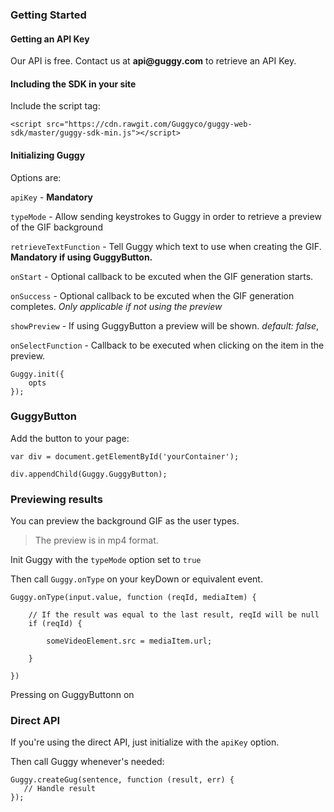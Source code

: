 ### Getting Started

#### Getting an API Key
Our API is free. Contact us at __api@guggy.com__ to retrieve an API Key.

#### Including the SDK in your site
Include the script tag:
````
<script src="https://cdn.rawgit.com/Guggyco/guggy-web-sdk/master/guggy-sdk-min.js"></script>
````

#### Initializing Guggy

Options are:

`apiKey` - __Mandatory__

`typeMode` - Allow sending keystrokes to Guggy in order to retrieve a preview of the GIF background

`retrieveTextFunction` - Tell Guggy which text to use when creating the GIF. __Mandatory if using GuggyButton.__

`onStart` - Optional callback to be excuted when the GIF generation starts.

`onSuccess` - Optional callback to be excuted when the GIF generation completes. *Only applicable if not using the preview*

`showPreview` - If using GuggyButton a preview will be shown. *default: false*,

`onSelectFunction` - Callback to be executed when clicking on the item in the preview.

````
Guggy.init({
    opts
});
````

### GuggyButton

Add the button to your page:
````
var div = document.getElementById('yourContainer');

div.appendChild(Guggy.GuggyButton);
````

### Previewing results

You can preview the background GIF as the user types.

>The preview is in mp4 format.

Init Guggy with the `typeMode` option set to `true`

Then call `Guggy.onType` on your keyDown or equivalent event.

````
Guggy.onType(input.value, function (reqId, mediaItem) {

    // If the result was equal to the last result, reqId will be null
    if (reqId) {

        someVideoElement.src = mediaItem.url;

    }

})
````

Pressing on GuggyButtonn on

### Direct API

If you're using the direct API, just initialize with the `apiKey` option.

Then call Guggy whenever's needed:

````
Guggy.createGug(sentence, function (result, err) {
   // Handle result
});
````